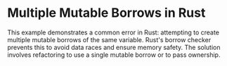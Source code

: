 # Multiple Mutable Borrows in Rust
This example demonstrates a common error in Rust: attempting to create multiple mutable borrows of the same variable.  Rust's borrow checker prevents this to avoid data races and ensure memory safety.  The solution involves refactoring to use a single mutable borrow or to pass ownership.